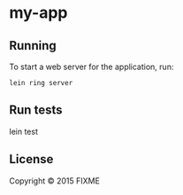 # my-app

## Running

To start a web server for the application, run:

    lein ring server

## Run tests

lein test

## License

Copyright © 2015 FIXME
